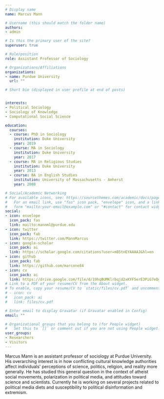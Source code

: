 ```yaml
---
# Display name
name: Marcus Mann

# Username (this should match the folder name)
authors:
- admin

# Is this the primary user of the site?
superuser: true

# Role/position
role: Assistant Professor of Sociology

# Organizations/Affiliations
organizations:
- name: Purdue University
  url: ""

# Short bio (displayed in user profile at end of posts)


interests:
- Political Sociology
- Sociology of Knowledge
- Computational Social Science

education:
  courses:
  - course: PhD in Sociology
    institution: Duke University
    year: 2019
  - course: MA in Sociology
    institution: Duke University
    year: 2017
  - course: MA in Religious Studies
    institution: Duke University
    year: 2013
  - course: BA in English Studies
    institution: University of Massachusetts - Amherst
    year: 2008

# Social/Academic Networking
# For available icons, see: https://sourcethemes.com/academic/docs/page-builder/#icons
#   For an email link, use "fas" icon pack, "envelope" icon, and a link in the
#   form "mailto:your-email@example.com" or "#contact" for contact widget.
social:
- icon: envelope
  icon_pack: fas
  link: mailto:mannml@purdue.edu
- icon: twitter
  icon_pack: fab
  link: https://twitter.com/MannMarcus
- icon: google-scholar
  icon_pack: ai
  link: https://scholar.google.com/citations?user=mB5tnEYAAAAJ&hl=en
- icon: github
  icon_pack: fab
  link: https://github.com/marcone84
- icon: cv
  icon_pack: ai
  link: https://drive.google.com/file/d/19hqBUMKlrbqjd2xKYF5erE3PiG7eQgVH/view?usp=sharing
# Link to a PDF of your resume/CV from the About widget.
# To enable, copy your resume/CV to `static/files/cv.pdf` and uncomment the lines below.
# - icon: cv
#   icon_pack: ai
#   link: files/cv.pdf

# Enter email to display Gravatar (if Gravatar enabled in Config)
email: ""

# Organizational groups that you belong to (for People widget)
#   Set this to `[]` or comment out if you are not using People widget.
user_groups:
- Researchers
- Visitors
---
```


Marcus Mann is an assistant professor of sociology at Purdue University. His overarching interest is in how conflicting cultural knowledge authorities affect individuals' perceptions of science, politics, religion, and reality more generally. He has studied this general question in the context of atheist social movements, polarization in political media, and attitudes toward science and scientists. Currently he is working on several projects related to political media diets and susceptibility to political disinformation and extremism.  
